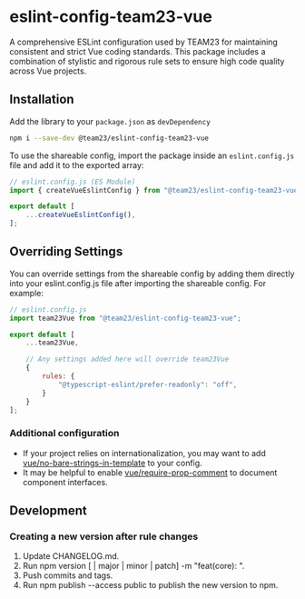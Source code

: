 # eslint-config-team23-vue

A comprehensive ESLint configuration used by TEAM23 for maintaining consistent and strict Vue coding standards.
This package includes a combination of stylistic and rigorous rule sets to ensure high code quality across Vue projects.

## Installation

Add the library to your `package.json` as `devDependency`

```bash
npm i --save-dev @team23/eslint-config-team23-vue
```

To use the shareable config, import the package inside an `eslint.config.js` file and add it to the exported array:

```ts
// eslint.config.js (ES Module)
import { createVueEslintConfig } from "@team23/eslint-config-team23-vue";

export default [
    ...createVueEslintConfig(),
];
```

## Overriding Settings

You can override settings from the shareable config by adding them directly into your eslint.config.js
file after importing the shareable config. For example:

```js
// eslint.config.js
import team23Vue from "@team23/eslint-config-team23-vue";

export default [
    ...team23Vue,

    // Any settings added here will override team23Vue
    {
        rules: {
            "@typescript-eslint/prefer-readonly": "off",
        }
    }
];
```

### Additional configuration

- If your project relies on internationalization, you may want to add [vue/no-bare-strings-in-template](https://eslint.vuejs.org/rules/no-bare-strings-in-template) to your config.
- It may be helpful to enable [vue/require-prop-comment](https://eslint.vuejs.org/rules/require-prop-comment) to document component interfaces.

## Development

### Creating a new version after rule changes

1. Update CHANGELOG.md.
2. Run npm version [<newversion> | major | minor | patch] -m "feat(core): <versionmessage>".
3. Push commits and tags.
4. Run npm publish --access public to publish the new version to npm.
